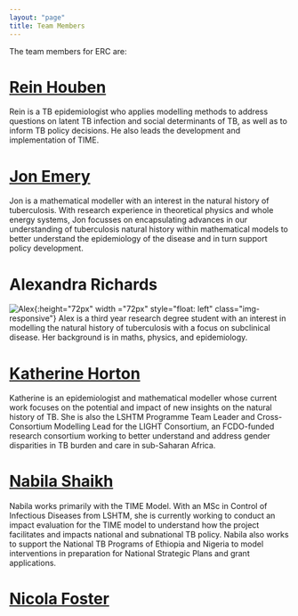 ```yaml
---
layout: "page"
title: Team Members
---
```


The team members for ERC are:

# [Rein Houben](https://www.lshtm.ac.uk/aboutus/people/houben.rein)
Rein is a TB epidemiologist who applies modelling methods to address questions on latent TB infection and social determinants of TB, as well as to inform TB policy decisions. He also leads the development and implementation of TIME.

# [Jon Emery](https://www.lshtm.ac.uk/aboutus/people/emery.jon)
Jon is a mathematical modeller with an interest in the natural history of tuberculosis. With research experience in theoretical physics and whole energy systems, Jon focusses on encapsulating advances in our understanding of tuberculosis natural history within mathematical models to better understand the epidemiology of the disease and in turn support policy development.

# Alexandra Richards
![Alex](../images/Alex-profile.jpeg){:height="72px" width ="72px" style="float: left" class="img-responsive"}
Alex is a third year research degree student with an interest in modelling the natural history of tuberculosis with a focus on subclinical disease. Her background is in maths, physics, and epidemiology.

# [Katherine Horton](https://www.lshtm.ac.uk/aboutus/people/horton.katherine)
Katherine is an epidemiologist and mathematical modeller whose current work focuses on the potential and impact of new insights on the natural history of TB. She is also the LSHTM Programme Team Leader and Cross-Consortium Modelling Lead for the LIGHT Consortium, an FCDO-funded research consortium working to better understand and address gender disparities in TB burden and care in sub-Saharan Africa.

# [Nabila Shaikh](https://www.lshtm.ac.uk/aboutus/people/shaikh.nabila)
Nabila works primarily with the TIME Model. With an MSc in Control of Infectious Diseases from LSHTM, she is currently working to conduct an impact evaluation for the TIME model to understand how the project facilitates and impacts national and subnational TB policy. Nabila also works to support the National TB Programs of Ethiopia and Nigeria to model interventions in preparation for National Strategic Plans and grant applications.

# [Nicola Foster](https://www.lshtm.ac.uk/aboutus/people/foster.nicola)

